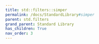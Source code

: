 ```yaml
---
title: std::filters::simper
permalink: /docs/StandardLibrary#simper
parent: std.filters
grand_parent: Standard Library
has_children: True
nav_order: 3
---
```

